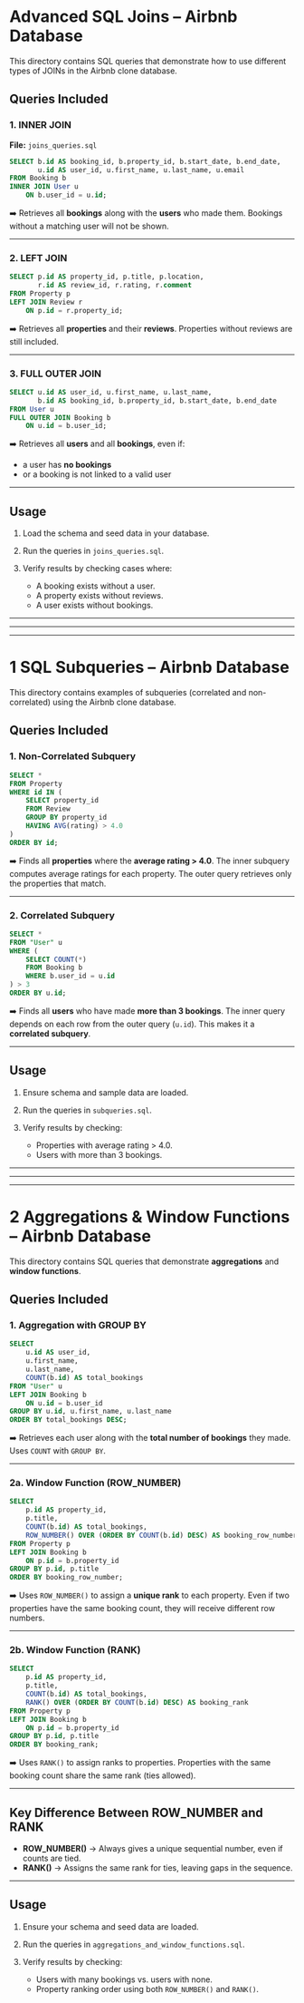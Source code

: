 # Advanced SQL Joins – Airbnb Database

This directory contains SQL queries that demonstrate how to use different types of JOINs in the Airbnb clone database.

## Queries Included

### 1. INNER JOIN

**File:** `joins_queries.sql`

```sql
SELECT b.id AS booking_id, b.property_id, b.start_date, b.end_date,
       u.id AS user_id, u.first_name, u.last_name, u.email
FROM Booking b
INNER JOIN User u
    ON b.user_id = u.id;
```

➡️ Retrieves all **bookings** along with the **users** who made them.
Bookings without a matching user will not be shown.

---

### 2. LEFT JOIN

```sql
SELECT p.id AS property_id, p.title, p.location,
       r.id AS review_id, r.rating, r.comment
FROM Property p
LEFT JOIN Review r
    ON p.id = r.property_id;
```

➡️ Retrieves all **properties** and their **reviews**.
Properties without reviews are still included.

---

### 3. FULL OUTER JOIN

```sql
SELECT u.id AS user_id, u.first_name, u.last_name,
       b.id AS booking_id, b.property_id, b.start_date, b.end_date
FROM User u
FULL OUTER JOIN Booking b
    ON u.id = b.user_id;
```

➡️ Retrieves all **users** and all **bookings**, even if:

* a user has **no bookings**
* or a booking is not linked to a valid user

---

## Usage

1. Load the schema and seed data in your database.
2. Run the queries in `joins_queries.sql`.
3. Verify results by checking cases where:

   * A booking exists without a user.
   * A property exists without reviews.
   * A user exists without bookings.

----------------------------------------------------------------------
----------------------------------------------------------------------
----------------------------------------------------------------------

# 1 SQL Subqueries – Airbnb Database

This directory contains examples of subqueries (correlated and non-correlated) using the Airbnb clone database.

## Queries Included

### 1. Non-Correlated Subquery

```sql
SELECT *
FROM Property
WHERE id IN (
    SELECT property_id
    FROM Review
    GROUP BY property_id
    HAVING AVG(rating) > 4.0
)
ORDER BY id;
```

➡️ Finds all **properties** where the **average rating > 4.0**.
The inner subquery computes average ratings for each property.
The outer query retrieves only the properties that match.

---

### 2. Correlated Subquery

```sql
SELECT *
FROM "User" u
WHERE (
    SELECT COUNT(*)
    FROM Booking b
    WHERE b.user_id = u.id
) > 3
ORDER BY u.id;
```

➡️ Finds all **users** who have made **more than 3 bookings**.
The inner query depends on each row from the outer query (`u.id`).
This makes it a **correlated subquery**.

---

## Usage

1. Ensure schema and sample data are loaded.
2. Run the queries in `subqueries.sql`.
3. Verify results by checking:

   * Properties with average rating > 4.0.
   * Users with more than 3 bookings.


----------------------------------------------------------------------
----------------------------------------------------------------------
----------------------------------------------------------------------

# 2 Aggregations & Window Functions – Airbnb Database


This directory contains SQL queries that demonstrate **aggregations** and **window functions**.

## Queries Included

### 1. Aggregation with GROUP BY

```sql
SELECT 
    u.id AS user_id,
    u.first_name,
    u.last_name,
    COUNT(b.id) AS total_bookings
FROM "User" u
LEFT JOIN Booking b
    ON u.id = b.user_id
GROUP BY u.id, u.first_name, u.last_name
ORDER BY total_bookings DESC;
```

➡️ Retrieves each user along with the **total number of bookings** they made.
Uses `COUNT` with `GROUP BY`.

---

### 2a. Window Function (ROW\_NUMBER)

```sql
SELECT 
    p.id AS property_id,
    p.title,
    COUNT(b.id) AS total_bookings,
    ROW_NUMBER() OVER (ORDER BY COUNT(b.id) DESC) AS booking_row_number
FROM Property p
LEFT JOIN Booking b
    ON p.id = b.property_id
GROUP BY p.id, p.title
ORDER BY booking_row_number;
```

➡️ Uses `ROW_NUMBER()` to assign a **unique rank** to each property. Even if two properties have the same booking count, they will receive different row numbers.

---

### 2b. Window Function (RANK)

```sql
SELECT 
    p.id AS property_id,
    p.title,
    COUNT(b.id) AS total_bookings,
    RANK() OVER (ORDER BY COUNT(b.id) DESC) AS booking_rank
FROM Property p
LEFT JOIN Booking b
    ON p.id = b.property_id
GROUP BY p.id, p.title
ORDER BY booking_rank;
```

➡️ Uses `RANK()` to assign ranks to properties. Properties with the same booking count share the same rank (ties allowed).

---

## Key Difference Between ROW\_NUMBER and RANK

* **ROW\_NUMBER()** → Always gives a unique sequential number, even if counts are tied.
* **RANK()** → Assigns the same rank for ties, leaving gaps in the sequence.

---

## Usage

1. Ensure your schema and seed data are loaded.
2. Run the queries in `aggregations_and_window_functions.sql`.
3. Verify results by checking:

   * Users with many bookings vs. users with none.
   * Property ranking order using both `ROW_NUMBER()` and `RANK()`.
